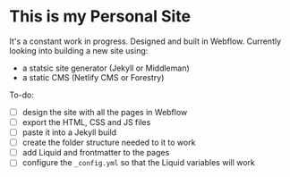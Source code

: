 # This is my Personal Site
It's a constant work in progress. Designed and built in Webflow.
Currently looking into building a new site using:
- a statsic site generator (Jekyll or Middleman)
- a static CMS (Netlify CMS or Forestry)

To-do:
- [ ] design the site with all the pages in Webflow
- [ ] export the HTML, CSS and JS files
- [ ] paste it into a Jekyll build
- [ ] create the folder structure needed to it to work
- [ ] add Liquid and frontmatter to the pages
- [ ] configure the `_config.yml` so that the Liquid variables will work
